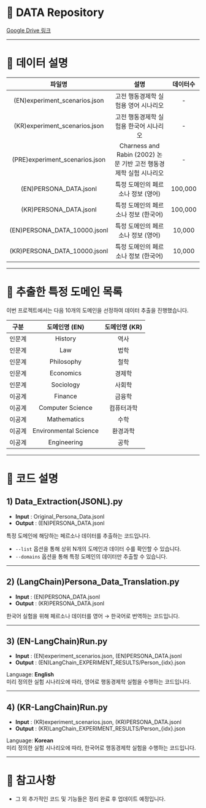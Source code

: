 # 💾 DATA Repository

[Google Drive 링크](https://drive.google.com/drive/folders/1ryxXR_OhH1orSBd33uVKIaQ87L4mVp_s?usp=sharing)

---

# 📂 데이터 설명

| 파일명 | 설명 | 데이터수 |
|:---:|:---:|:---:|
| (EN)experiment_scenarios.json | 고전 행동경제학 실험용 영어 시나리오 | - |
| (KR)experiment_scenarios.json | 고전 행동경제학 실험용 한국어 시나리오 | - |
| (PRE)experiment_scenarios.json | Charness and Rabin (2002) 논문 기반 고전 행동경제학 실험 시나리오 | - |
| (EN)PERSONA_DATA.jsonl | 특정 도메인의 페르소나 정보 (영어) | 100,000 |
| (KR)PERSONA_DATA.jsonl | 특정 도메인의 페르소나 정보 (한국어) | 100,000 |
| (EN)PERSONA_DATA_10000.jsonl | 특정 도메인의 페르소나 정보 (영어) | 10,000 |
| (KR)PERSONA_DATA_10000.jsonl | 특정 도메인의 페르소나 정보 (한국어) | 10,000 |

---

# 🎯 추출한 특정 도메인 목록

이번 프로젝트에서는 다음 10개의 도메인을 선정하여 데이터 추출을 진행했습니다.

| 구분 | 도메인명 (EN) | 도메인명 (KR) |
|:---:|:---:|:---:|
| 인문계 | History | 역사 |
| 인문계 | Law | 법학 |
| 인문계 | Philosophy | 철학 |
| 인문계 | Economics | 경제학 |
| 인문계 | Sociology | 사회학 |
| 이공계 | Finance | 금융학 |
| 이공계 | Computer Science | 컴퓨터과학 |
| 이공계 | Mathematics | 수학 |
| 이공계 | Environmental Science | 환경과학 |
| 이공계 | Engineering | 공학 |

---

# 🧩 코드 설명

## 1) Data_Extraction(JSONL).py
- **Input** : Original_Persona_Data.jsonl  
- **Output** : (EN)PERSONA_DATA.jsonl  

특정 도메인에 해당하는 페르소나 데이터를 추출하는 코드입니다.  
- `--list` 옵션을 통해 상위 N개의 도메인과 데이터 수를 확인할 수 있습니다.
- `--domains` 옵션을 통해 특정 도메인의 데이터만 추출할 수 있습니다.

---

## 2) (LangChain)Persona_Data_Translation.py
- **Input** : (EN)PERSONA_DATA.jsonl  
- **Output** : (KR)PERSONA_DATA.jsonl  

한국어 실험을 위해 페르소나 데이터를 영어 → 한국어로 번역하는 코드입니다.

---

## 3) (EN-LangChain)Run.py
- **Input** : (EN)experiment_scenarios.json, (EN)PERSONA_DATA.jsonl  
- **Output** : (EN)LangChain_EXPERIMENT_RESULTS/Person_{idx}.json  

Language: **English**  
미리 정의한 실험 시나리오에 따라, 영어로 행동경제학 실험을 수행하는 코드입니다.

---

## 4) (KR-LangChain)Run.py
- **Input** : (KR)experiment_scenarios.json, (KR)PERSONA_DATA.jsonl  
- **Output** : (KR)LangChain_EXPERIMENT_RESULTS/Person_{idx}.json  

Language: **Korean**  
미리 정의한 실험 시나리오에 따라, 한국어로 행동경제학 실험을 수행하는 코드입니다.

---

# 📢 참고사항
- 그 외 추가적인 코드 및 기능들은 정리 완료 후 업데이트 예정입니다.
